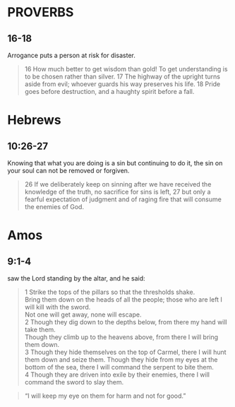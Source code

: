 # PROVERBS
## 16-18
Arrogance puts a person at risk for disaster.
> 16 How much better to get wisdom than gold! To get understanding is to be chosen rather than silver.
> 17 The highway of the upright turns aside from evil; whoever guards his way preserves his life.
> 18 Pride goes before destruction, and a haughty spirit before a fall.
# Hebrews
## 10:26-27
Knowing that what you are doing is a sin but continuing to do it, the sin on your soul can not be removed or forgiven.
> 26 If we deliberately keep on sinning after we have received the knowledge of the truth, no sacrifice for sins is left,
> 27 but only a fearful expectation of judgment and of raging fire that will consume the enemies of God.

# Amos
## 9:1-4
 saw the Lord standing by the altar, and he said:

>1 Strike the tops of the pillars so that the thresholds shake.  
> Bring them down on the heads of all the people; those who are left I will kill with the sword.  
> Not one will get away, none will escape.  
>2 Though they dig down to the depths below, from there my hand will take them.  
> Though they climb up to the heavens above, from there I will bring them down.  
>3 Though they hide themselves on the top of Carmel, there I will hunt them down and seize them. Though they hide from my eyes at the bottom of the sea, there I will command the serpent to bite them.
>4 Though they are driven into exile by their enemies, there I will command the sword to slay them.

> “I will keep my eye on them for harm and not for good.”

